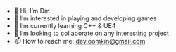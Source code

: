 - 👋 Hi, I’m Dm
- 👀 I’m interested in playing and developing games
- 🌱 I’m currently learning C++ & UE4
- 💞️ I’m looking to collaborate on any interesting project
- 📫 How to reach me: dev.oomkin@gmail.com

<!---
blvcksmith/blvcksmith is a ✨ special ✨ repository because its `README.md` (this file) appears on your GitHub profile.
You can click the Preview link to take a look at your changes.
--->
